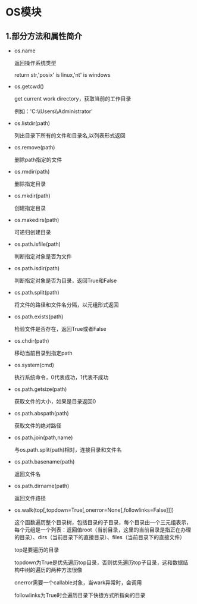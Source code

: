 # OS模块

## 1.部分方法和属性简介

* os.name

  返回操作系统类型

  return str,'posix' is linux,'nt' is windows

* os.getcwd()

  get current work directory，获取当前的工作目录

  例如：'C:\\\\Users\\\\Administrator'

* os.listdir(path)

  列出目录下所有的文件和目录名,以列表形式返回

* os.remove(path)

  删除path指定的文件

* os.rmdir(path)

  删除指定目录

* os.mkdir(path)

  创建指定目录

* os.makedirs(path)

  可递归创建目录

* os.path.isfile(path)

  判断指定对象是否为文件

* os.path.isdir(path)

  判断指定对象是否为目录，返回True和False

* os.path.split(path)

  将文件的路径和文件名分隔，以元组形式返回

* os.path.exists(path)

  检验文件是否存在，返回True或者False

* os.chdir(path)

  移动当前目录到指定path

* os.system(cmd)

  执行系统命令，0代表成功，1代表不成功

* os.path.getsize(path)

  获取文件的大小，如果是目录返回0

* os.path.abspath(path)

  获取文件的绝对路径

* os.path.join(path,name)

  与os.path.split(path)相对，连接目录和文件名

* os.path.basename(path)

  返回文件名

* os.path.dirname(path)

  返回文件路径

* os.walk(top[,topdown=True[,onerror=None[,followlinks=False]]])

  这个函数遍历整个目录树，包括目录的子目录，每个目录由一个三元组表示，每个元组是一个列表：返回值root（当前目录，这里的当前目录是指正在办理的目录）、dirs（当前目录下的直接目录）、files（当前目录下的直接文件）

  top是要遍历的目录

  topdown为True是优先遍历top目录，否则优先遍历top子目录，这和数据结构中树的遍历的两种方法很像

  onerror需要一个callable对象，当wark异常时，会调用

  followlinks为True时会遍历目录下快捷方式所指向的目录